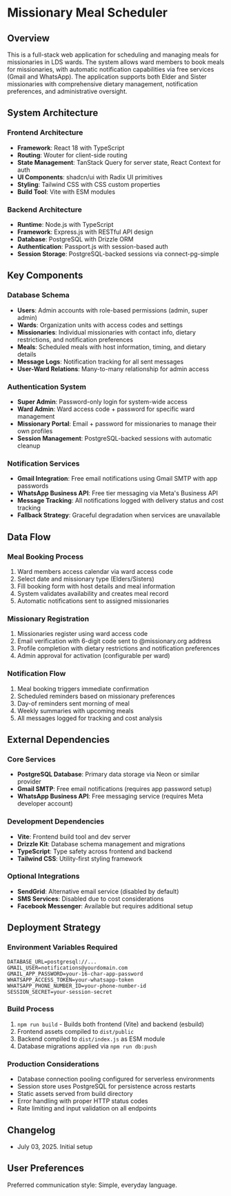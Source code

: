 # Missionary Meal Scheduler

## Overview

This is a full-stack web application for scheduling and managing meals for missionaries in LDS wards. The system allows ward members to book meals for missionaries, with automatic notification capabilities via free services (Gmail and WhatsApp). The application supports both Elder and Sister missionaries with comprehensive dietary management, notification preferences, and administrative oversight.

## System Architecture

### Frontend Architecture
- **Framework**: React 18 with TypeScript
- **Routing**: Wouter for client-side routing
- **State Management**: TanStack Query for server state, React Context for auth
- **UI Components**: shadcn/ui with Radix UI primitives
- **Styling**: Tailwind CSS with CSS custom properties
- **Build Tool**: Vite with ESM modules

### Backend Architecture
- **Runtime**: Node.js with TypeScript
- **Framework**: Express.js with RESTful API design
- **Database**: PostgreSQL with Drizzle ORM
- **Authentication**: Passport.js with session-based auth
- **Session Storage**: PostgreSQL-backed sessions via connect-pg-simple

## Key Components

### Database Schema
- **Users**: Admin accounts with role-based permissions (admin, super admin)
- **Wards**: Organization units with access codes and settings
- **Missionaries**: Individual missionaries with contact info, dietary restrictions, and notification preferences
- **Meals**: Scheduled meals with host information, timing, and dietary details
- **Message Logs**: Notification tracking for all sent messages
- **User-Ward Relations**: Many-to-many relationship for admin access

### Authentication System
- **Super Admin**: Password-only login for system-wide access
- **Ward Admin**: Ward access code + password for specific ward management
- **Missionary Portal**: Email + password for missionaries to manage their own profiles
- **Session Management**: PostgreSQL-backed sessions with automatic cleanup

### Notification Services
- **Gmail Integration**: Free email notifications using Gmail SMTP with app passwords
- **WhatsApp Business API**: Free tier messaging via Meta's Business API
- **Message Tracking**: All notifications logged with delivery status and cost tracking
- **Fallback Strategy**: Graceful degradation when services are unavailable

## Data Flow

### Meal Booking Process
1. Ward members access calendar via ward access code
2. Select date and missionary type (Elders/Sisters)
3. Fill booking form with host details and meal information
4. System validates availability and creates meal record
5. Automatic notifications sent to assigned missionaries

### Missionary Registration
1. Missionaries register using ward access code
2. Email verification with 6-digit code sent to @missionary.org address
3. Profile completion with dietary restrictions and notification preferences
4. Admin approval for activation (configurable per ward)

### Notification Flow
1. Meal booking triggers immediate confirmation
2. Scheduled reminders based on missionary preferences
3. Day-of reminders sent morning of meal
4. Weekly summaries with upcoming meals
5. All messages logged for tracking and cost analysis

## External Dependencies

### Core Services
- **PostgreSQL Database**: Primary data storage via Neon or similar provider
- **Gmail SMTP**: Free email notifications (requires app password setup)
- **WhatsApp Business API**: Free messaging service (requires Meta developer account)

### Development Dependencies
- **Vite**: Frontend build tool and dev server
- **Drizzle Kit**: Database schema management and migrations
- **TypeScript**: Type safety across frontend and backend
- **Tailwind CSS**: Utility-first styling framework

### Optional Integrations
- **SendGrid**: Alternative email service (disabled by default)
- **SMS Services**: Disabled due to cost considerations
- **Facebook Messenger**: Available but requires additional setup

## Deployment Strategy

### Environment Variables Required
```
DATABASE_URL=postgresql://...
GMAIL_USER=notifications@yourdomain.com
GMAIL_APP_PASSWORD=your-16-char-app-password
WHATSAPP_ACCESS_TOKEN=your-whatsapp-token
WHATSAPP_PHONE_NUMBER_ID=your-phone-number-id
SESSION_SECRET=your-session-secret
```

### Build Process
1. `npm run build` - Builds both frontend (Vite) and backend (esbuild)
2. Frontend assets compiled to `dist/public`
3. Backend compiled to `dist/index.js` as ESM module
4. Database migrations applied via `npm run db:push`

### Production Considerations
- Database connection pooling configured for serverless environments
- Session store uses PostgreSQL for persistence across restarts
- Static assets served from build directory
- Error handling with proper HTTP status codes
- Rate limiting and input validation on all endpoints

## Changelog

- July 03, 2025. Initial setup

## User Preferences

Preferred communication style: Simple, everyday language.
